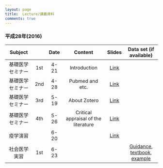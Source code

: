 ```yaml
---
layout: page
title:  Lecture/講義資料
comments: true
---
```



### 平成28年(2016)


| Subject             |      | Date| Content                              |  Slides        | Data set (if available)|
|:-------------------:|:----:|:---:|:------------------------------------:|:--------------:|:----------------------:|
|基礎医学セミナー| 1st  |4-21 | Introduction                         |[Link](http://rpubs.com/winterwang/introduction)||
|基礎医学セミナー| 2nd  |4-28 | Pubmed and etc.                      |[Link](http://rpubs.com/winterwang/seminar_slides2)||
|基礎医学セミナー| 3rd  |5-19 | About Zotero                         |[Link](http://rpubs.com/winterwang/seminar_slides3)||
|基礎医学セミナー| 4th  |5-26 | Critical appraisal of the literature |[Link](http://rpubs.com/winterwang/seminar_slides4)||
|疫学演習            |      |6-20 |  |[Link](http://winterwang.github.io/Epi_exercise/slides.html#/)||
|社会医学実習　　|  1st |6-23 |  ||[Guidance](http://winterwang.github.io/files/guidance.pdf),<br>[textbook](http://winterwang.github.io/files/textbook.pdf),<br>[example](http://winterwang.github.io/files/example.pdf)|


